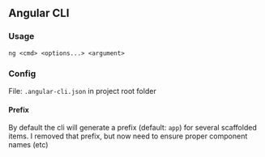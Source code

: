 ## Angular CLI

### Usage

    ng <cmd> <options...> <argument>

### Config

File: ```.angular-cli.json``` in project root folder

#### Prefix

By default the cli will generate a prefix (default: ```app```) for several scaffolded items. I removed that prefix, but now need to ensure proper component names (etc)
